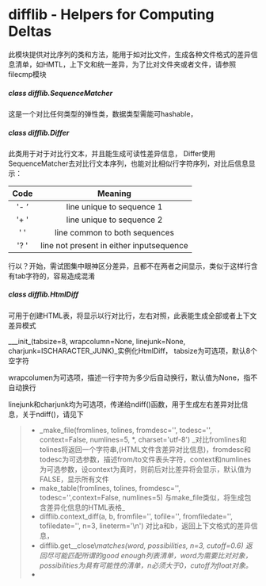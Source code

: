 # difflib - Helpers for Computing Deltas

此模块提供对比序列的类和方法，能用于如对比文件，生成各种文件格式的差异信息清单，如HMTL，上下文和统一差异，为了比对文件夹或者文件，请参照filecmp模块

##### class difflib.SequenceMatcher

这是一个对比任何类型的弹性类，数据类型需能可hashable，

##### class difflib.Differ

此类用于对于对比行文本，并且能生成可读性差异信息， Differ使用SequenceMatcher去对比行文本序列，也能对比相似行字符序列，对比后信息显示：

| Code | Meaning |
| :---: | :---: |
| '- ’ | line unique to sequence 1 |
| '+ ' | line unique to sequence 2 |
| '  ' | line common to both sequences |
| '? ' | line not present in either inputsequence |

行以？开始，需试图集中眼神区分差异，且都不在两者之间显示，类似于这样行含有tab字符的，容易造成混淆

##### class difflib.HtmlDiff

可用于创建HTML表，将显示以行对比行，左右对照，此表能生成全部或者上下文差异模式

\__\_init\_\(tabsize=8, wrapcolumn=None, linejunk=None, charjunk=ISCHARACTER\_JUNK\)\_实例化HtmlDiff， tabsize为可选项，默认8个空字符

wrapcolumen为可选项，描述一行字符为多少后自动换行，默认值为None，指不自动换行

linejunk和charjunk均为可选项，传递给ndiff\(\)函数，用于生成左右差异对比信息，关于ndiff\(\)，请见下

> * _make\_file\(fromlines, tolines, fromdesc='', todesc='', context=False, numlines=5, \*, charset='utf-8'\) _对比fromlines和tolines将返回一个字符串,\(HTML文件含差异对比信息\)，fromdesc和todesc为可选参数，描述from/to文件表头字符，context和numlines为可选参数，设context为真时，则前后对比差异将会显示，默认值为FALSE，显示所有文件
> * make_table\(fromlines, tolines, fromdesc='', todesc='',context=False, numlines=5\) 与make\_file类似，将生成包含差异化信息的HTML表格_
> * difflib.context\_diff\(a, b, fromfile='', tofile='', fromfiledate='', tofiledate='', n=3, lineterm='\n'\) 对比a和b，返回上下文格式的差异信息，
> * difflib.get\_\_close\\_matches\(word, possibilities, n=3, cutoff=0.6\) 返回尽可能匹配所谓的good enough列表清单，word为需要比对对象， possibilities为具有可能性的清单，n必须大于0，cutoff为float对象。_
> *



